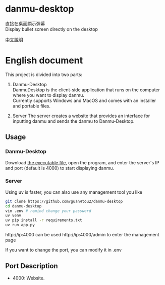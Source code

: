 # danmu-desktop
直接在桌面顯示彈幕  
Display bullet screen directly on the desktop  

[中文說明](https://github.com/guan4tou2/danmu-desktop/blob/main/README-CH.md)

# English document
This project is divided into two parts:

1. Danmu-Desktop  
DanmuDesktop is the client-side application that runs on the computer where you want to display danmu.   
Currently supports Windows and MacOS and comes with an installer and portable files.

2. Server
The server creates a website that provides an interface for inputting danmu and sends the danmu to Danmu-Desktop.  

## Usage
### Danmu-Desktop
Download [the executable file](https://github.com/guan4tou2/danmu-desktop/releases), open the program, and enter the server's IP and port (default is 4000) to start displaying danmu.  

### Server
Using uv is faster, you can also use any management tool you like
```bash
git clone https://github.com/guan4tou2/danmu-desktop
cd danmu-desktop
vim .env # remind change your password
uv venv
uv pip install -r requirements.txt
uv run app.py
```

http://ip:4000 can be used
http://ip:4000/admin to enter the management page

If you want to change the port, you can modify it in .env

## Port Description  
- 4000: Website.
